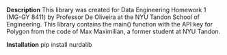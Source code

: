 **Description**
This library was created for Data Engineering Homework 1 (MG-GY 8411) by Professor De Oliveira 
at the NYU Tandon School of Engineering. This library contains the main() function with the API key 
for Polygon from the code of Max Maximilian, a former student at NYU Tandon.

**Installation**
pip install nurdalib